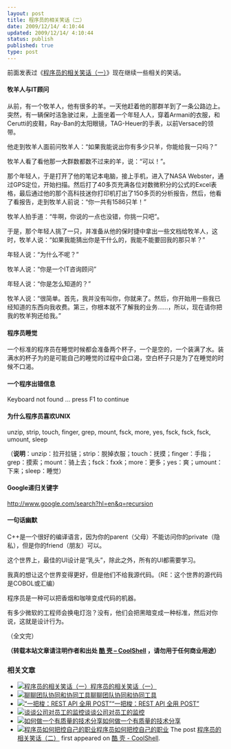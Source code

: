 ```yaml
---
layout: post
title: 程序员的相关笑话（二）
date: 2009/12/14/ 4:10:44
updated: 2009/12/14/ 4:10:44
status: publish
published: true
type: post
---
```


前面发表过《[程序员的相关笑话（一）](https://coolshell.cn/?p=1903 "程序员的相关笑话（一）")》现在继续一些相关的笑话。


#### 牧羊人与IT顾问


从前，有一个牧羊人，他有很多的羊。一天他赶着他的那群羊到了一条公路边上。突然，有一辆保时洁急驶过来，上面坐着一个年轻人人，穿着Armani的衣服，和Cerutti的皮鞋，Ray-Ban的太阳眼镜，TAG-Heuer的手表，以前Versace的领带。


他走到牧羊人面前问牧羊人：“如果我能说出你有多少只羊，你能给我一只吗？”


牧羊人看了看他那一大群数都数不过来的羊，说：“可以！”。


那个年轻人，于是打开了他的笔记本电脑，接上手机，进入了NASA Webster，通过GPS定位，开始扫描。然后打了40多页充满各位对数微积分的公式的Excel表格，最后通过他的那个高科技迷你打印机打出了150多页的分析报告，然后，他看了看报告，走到牧羊人前说：“你一共有1586只羊！”


牧羊人拍手道：“牛啊，你说的一点也没错，你挑一只吧”。


于是，那个年轻人挑了一只，并准备从他的保时捷中拿出一些文档给牧羊人，这时，牧羊人说：“如果我能猜出你是干什么的，我能不能要回我的那只羊？”


年轻人说：“为什么不呢？”


牧羊人说：“你是一个IT咨询顾问”


年轻人说：“你是怎么知道的？”


牧羊人说：“很简单。首先，我并没有叫你，你就来了。然后，你开始用一些我已经知道的东西向我收费。第三，你根本就不了解我的业务……，所以，现在请你把我的牧羊狗还给我。”



#### 程序员睡觉


一个标准的程序员在睡觉时候都会准备两个杯子，一个是空的，一个装满了水。装满水的杯子为的是可能自己的睡觉的过程中会口渴，空白杯子只是为了在睡觉的时候不口渴。


#### 一个程序出错信息


Keyboard not found … press F1 to continue


#### 为什么程序员喜欢UNIX


unzip, strip, touch, finger, grep, mount, fsck, more, yes, fsck, fsck, fsck, umount, sleep


（**说明**：unzip：拉开拉链；strip：脱掉衣服；touch：抚摸；finger：手指；grep：摸索；mount：骑上去；fsck：fxxk；more：更多；yes：爽；umount：下来；sleep：睡觉）


#### Google递归关键字


<http://www.google.com/search?hl=en&q=recursion>


#### 一句话幽默


C++是一个很好的编译语言，因为你的parent（父母）不能访问你的private（隐私），但是你的friend（朋友）可以。


这个世界上，最佳的UI设计是“乳头”，除此之外，所有的UI都需要学习。


我真的想让这个世界变得更好，但是他们不给我源代码。（RE：这个世界的源代码是COBOL或汇编）


程序员是一种可以把香烟和咖啡变成代码的机器。


有多少微软的工程师会换电灯泡？没有，他们会把黑暗变成一种标准，然后对你说，这就是设计行为。


（全文完）



**（转载本站文章请注明作者和出处 [酷 壳 – CoolShell](https://coolshell.cn/) ，请勿用于任何商业用途）**



### 相关文章

* [![程序员的相关笑话（一）](https://coolshell.cn/wp-content/plugins/wordpress-23-related-posts-plugin/static/thumbs/10.jpg)](https://coolshell.cn/articles/1903.html)[程序员的相关笑话（一）](https://coolshell.cn/articles/1903.html)
* [![聊聊团队协同和协同工具](https://coolshell.cn/wp-content/uploads/2022/10/communication-150x150.png)](https://coolshell.cn/articles/22298.html)[聊聊团队协同和协同工具](https://coolshell.cn/articles/22298.html)
* [![“一把梭：REST API 全用 POST”](https://coolshell.cn/wp-content/uploads/2022/02/http_method-150x150.png)](https://coolshell.cn/articles/22173.html)[“一把梭：REST API 全用 POST”](https://coolshell.cn/articles/22173.html)
* [![谈谈公司对员工的监控](https://coolshell.cn/wp-content/uploads/2022/02/monitoring-150x150.jpeg)](https://coolshell.cn/articles/22157.html)[谈谈公司对员工的监控](https://coolshell.cn/articles/22157.html)
* [![如何做一个有质量的技术分享](https://coolshell.cn/wp-content/uploads/2021/07/knowledge_sharing-300x169-1-150x150.jpeg)](https://coolshell.cn/articles/21589.html)[如何做一个有质量的技术分享](https://coolshell.cn/articles/21589.html)
* [![程序员如何把控自己的职业](https://coolshell.cn/wp-content/uploads/2020/08/programmer.01-e1596792460687-150x150.png)](https://coolshell.cn/articles/20977.html)[程序员如何把控自己的职业](https://coolshell.cn/articles/20977.html)
The post [程序员的相关笑话（二）](https://coolshell.cn/articles/1941.html) first appeared on [酷 壳 - CoolShell](https://coolshell.cn).